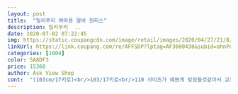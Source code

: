 ```yaml
---
layout: post 
title:  "릴리푸리 여아용 딸바 원피스" 
description: 릴리푸리  ..
date: 2020-07-02 07:22:45 
img: https://static.coupangcdn.com/image/retail/images/2020/04/27/21/8/f07e8b2a-68d7-405e-96ae-01cf1772615f.jpg 
linkUrl: https://link.coupang.com/re/AFFSDP?lptag=AF3600438&subid=ahnPublicAsk&pageKey=1520082223&itemId=2608293689&vendorItemId=70599402509&traceid=V0-113-906715ef6ed0a4dd 
categories: [1004] 
color: 5A8DF3 
price: 15360 
author: Ask View Shop 
cont:  "(103cm/17키로)<br/>103/17키로<br/>110 사이즈가 예쁘게 맞았을것같아서 교환할까 고민중이예요<br/>110사이즈 다른 릴리푸리 120사이즈와 비교해보니 폼, 길이가 비슷해요.<br/><br/>120 사이즈 산거 그냥 입힐까하다가 볼 수록 핏이 아쉬워  110사이즈로 재주문했어요<br/>120사이즈는 내년까지도 충분히 입힐것같아요<br/>140 입으니까 딱 맞습니다.<br/><br/>가격도 저렴하고 예쁘게 입히고 싶어 110사이즈로 입혀요.<br/> 딱 맞게 입히니 발레리나 같아요<br/>릴리푸리 120사이즈 예쁘게 입는 아이예요<br/>릴리푸리 120사이즈 입으면 잘 맞는 아이예요<br/>맨살에 닿아도 따갑지는 않습니다.<br/><br/>모델아이가 입은 핏처럼 아주 딱맞아요<br/>모델아이가 입은걸보면 샤가 무릎까지 오던데.<br/>.<br/><br/>모양잘 잡아주는데 한여름에는 더울것같기도 해요<br/>사진과 색상은 같구요<br/>속치마는 무릎까지 오고 샤는 무릎과 발목 사이예요<br/>실밥이 여기저기 붙어있긴 하는데, 전반적으로 예뻐서 만족합니다.<br/><br/>어깨나 품이 맞아서 원래부터 샤가 긴 그런옷 같아요<br/>올 여름 몇번 입으면 못입겠지만,<br/>이 옷 120사이즈 구매했는데 넉넉해요<br/>저희아이는 6살인데 큰키라서 (120센티) 나이보다 두칫수 크게 입혀요<br/>조금 더 내려와도 괜찮네요<br/>치마 샤가 3겹이라 풍성하고 뻣뻣한 편이여요<br/>치마도 많이 풍성합니다.<br/><br/>크게나왔네요<br/>핑크에다가 샤랄라 공주치미라 아이가 아주 좋아해요<br/>" 
---
```

